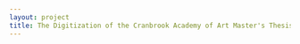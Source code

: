 ```yaml
--- 
layout: project 
title: The Digitization of the Cranbrook Academy of Art Master's Thesis Collection
---
```



